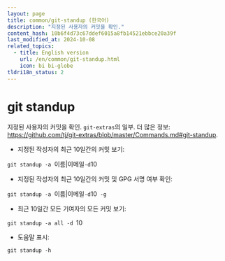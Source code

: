 ```yaml
---
layout: page
title: common/git-standup (한국어)
description: "지정된 사용자의 커밋을 확인."
content_hash: 10b6f4d73c67ddef6015a8fb14521ebbce20a39f
last_modified_at: 2024-10-08
related_topics:
  - title: English version
    url: /en/common/git-standup.html
    icon: bi bi-globe
tldri18n_status: 2
---
```

# git standup

지정된 사용자의 커밋을 확인.
`git-extras`의 일부.
더 많은 정보: <https://github.com/tj/git-extras/blob/master/Commands.md#git-standup>.

- 지정된 작성자의 최근 10일간의 커밋 보기:

`git standup -a `<span class="tldr-var badge badge-pill bg-dark-lm bg-white-dm text-white-lm text-dark-dm font-weight-bold">이름|이메일</span>` -d `<span class="tldr-var badge badge-pill bg-dark-lm bg-white-dm text-white-lm text-dark-dm font-weight-bold">10</span>

- 지정된 작성자의 최근 10일간의 커밋 및 GPG 서명 여부 확인:

`git standup -a `<span class="tldr-var badge badge-pill bg-dark-lm bg-white-dm text-white-lm text-dark-dm font-weight-bold">이름|이메일</span>` -d `<span class="tldr-var badge badge-pill bg-dark-lm bg-white-dm text-white-lm text-dark-dm font-weight-bold">10</span>` -g`

- 최근 10일간 모든 기여자의 모든 커밋 보기:

`git standup -a all -d `<span class="tldr-var badge badge-pill bg-dark-lm bg-white-dm text-white-lm text-dark-dm font-weight-bold">10</span>

- 도움말 표시:

`git standup -h`
